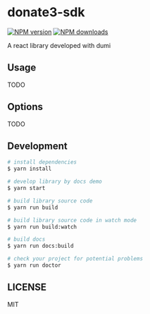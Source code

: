 # donate3-sdk

[![NPM version](https://img.shields.io/npm/v/donate3-sdk.svg?style=flat)](https://npmjs.org/package/donate3-sdk)
[![NPM downloads](http://img.shields.io/npm/dm/donate3-sdk.svg?style=flat)](https://npmjs.org/package/donate3-sdk)

A react library developed with dumi

## Usage

TODO

## Options

TODO

## Development

```bash
# install dependencies
$ yarn install

# develop library by docs demo
$ yarn start

# build library source code
$ yarn run build

# build library source code in watch mode
$ yarn run build:watch

# build docs
$ yarn run docs:build

# check your project for potential problems
$ yarn run doctor
```

## LICENSE

MIT

